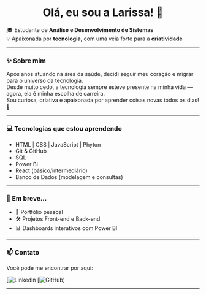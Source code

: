 <h1 align="center">Olá, eu sou a Larissa! 👋</h1>

🎓 Estudante de **Análise e Desenvolvimento de Sistemas**  
💡 Apaixonada por **tecnologia**, com uma veia forte para a **criatividade**

---

### ✨ Sobre mim

Após anos atuando na área da saúde, decidi seguir meu coração e migrar para o universo da tecnologia.  
Desde muito cedo, a tecnologia sempre esteve presente na minha vida — agora, ela é minha escolha de carreira.  
Sou curiosa, criativa e apaixonada por aprender coisas novas todos os dias! 🚀

---

### 💻 Tecnologias que estou aprendendo

- HTML | CSS | JavaScript | Phyton
- Git & GitHub
- SQL
- Power BI
- React (básico/intermediário)
- Banco de Dados (modelagem e consultas)

---

### 📌 Em breve...

- 🎨 Portfólio pessoal
- 🛠️ Projetos Front-end e Back-end
- 📊 Dashboards interativos com Power BI

---

### 📫 Contato

Você pode me encontrar por aqui:

[![LinkedIn](www.linkedin.com/in/larissabcarvalhodev)
[![GitHub](https://github.com/LarissaBCarv))

---
